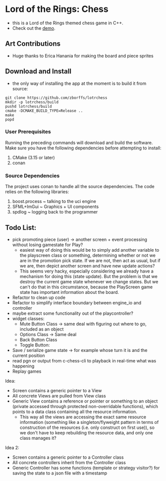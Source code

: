 # Lord of the Rings: Chess
- this is a Lord of the Rings themed chess game in C++.
- Check out the [demo](https://zborffs.github.io/site/posts/lotr-chess.html).

## Art Contributions
- Huge thanks to Erica Hanania for making the board and piece sprites

## Download and Install
- the only way of installing the app at the moment is to build it from source:

```shell
git clone https://github.com/zborffs/lotrchess
mkdir -p lotrchess/build
pushd lotrchess/build
cmake -DCMAKE_BUILD_TYPE=Release ..
make
popd
```

### User Prerequisites
Running the preceding commands will download and build the software. Make sure you have the following dependencies 
before attempting to install:
1. CMake (3.15 or later)
2. conan

### Source Dependencies
The project uses conan to handle all the source dependencies. The code relies on the following libraries:
  1. boost.process ~ talking to the uci engine
  2. SFML+ImGui ~ Graphics + UI components
  3. spdlog ~ logging back to the programmer

## Todo List:
- pick promoting piece (user) -> another screen + event processing without losing gamestate for Play?
  - easiest way of doing this would be to simply add another variable to the playscreen class or something, determining
    whether or not we are in the promotion pick state. If we are not, then act as usual, but if we are, then depict 
    another screen and have new update actions?
  - This seems very hacky, especially considering we already have a mechanism for doing this (state update). But the 
    problem is that we destroy the current game state whenever we change states. But we can't do that in this 
    circumstance, because the PlayScreen game state has important information about the board.
- Refactor to clean up code
- Refactor to simplify interface boundary between engine_io and controller
- maybe extract some functionality out of the playcontroller?
- widget classes:
  - Mute Button Class -> same deal with figuring out where to go, included as an object
  - Options Class -> Same deal
  - Back Button Class
  - Toggle Button:
- Save / serialize game state -> for example whose turn it is and the current position
- read pgn or output from c-chess-cli to playback in real-time what was happening
- Replay games


Idea:
- Screen contains a generic pointer to a View
- All concrete Views are pulled from View class
- Generic View contains a reference or pointer or something to an object (private accessed through protected 
  non-overridable functions), which points to a data class containing all the resource information.
  - This way all the views are accessing the exact same resource information (something like a singleton/flyweight 
    pattern in terms of construction of the resources (i.e. only construct on first use)), so we don't have to keep 
    rebuilding the resource data, and only one class manages it?

Idea 2:
- Screen contains a generic pointer to a Controller class
- All concrete controllers inherit from the Controller class
- Generic Controller has some functions (template or strategy visitor?) for saving the state to a json file with a timestamp
